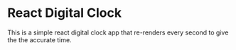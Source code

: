 # React Digital Clock

This is a simple react digital clock app that re-renders every second to give the the accurate time.
